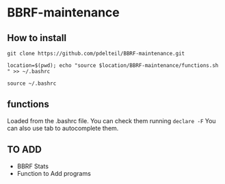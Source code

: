 # BBRF-maintenance

## How to install

``git clone https://github.com/pdelteil/BBRF-maintenance.git``

``location=$(pwd); echo "source $location/BBRF-maintenance/functions.sh " >> ~/.bashrc ``

``source ~/.bashrc ``


## functions 

Loaded from the .bashrc file. 
You can check them running `declare -F` 
You can also use tab to autocomplete them. 

## TO ADD 

* BBRF Stats 
* Function to Add programs 

